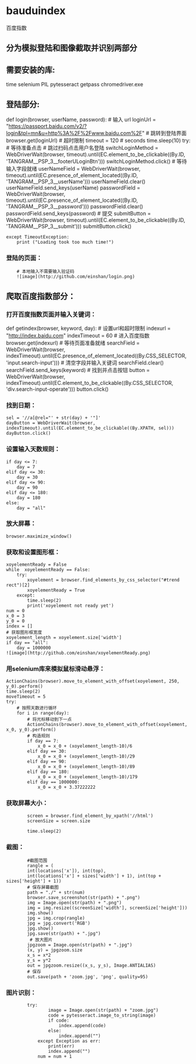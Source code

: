 # bauduindex
百度指数
## 分为模拟登陆和图像截取并识别两部分

## 需要安装的库:
time
selenium
PIL
pytesseract
getpass
chromedriver.exe


## 登陆部分:
def login(browser, userName, password):
    # 输入 url
    loginUrl = "https://passport.baidu.com/v2/?login&tpl=mn&u=http%3A%2F%2Fwww.baidu.com%2F"
    # 跳转到登陆界面
    browser.get(loginUrl)
    # 超时限制
    timeout = 120 # seconds
    time.sleep(10)
    try:
        # 等待准备点击
        # 跳过扫码点击用户名登陆
        switchLoginMethod = WebDriverWait(browser, timeout).until(EC.element_to_be_clickable((By.ID, 'TANGRAM__PSP_3__footerULoginBtn')))
        switchLoginMethod.click()
        # 等待输入字段就绪
        userNameField = WebDriverWait(browser, timeout).until(EC.presence_of_element_located((By.ID, 'TANGRAM__PSP_3__userName')))
        userNameField.clear()
        userNameField.send_keys(userName)
        passwordField = WebDriverWait(browser, timeout).until(EC.presence_of_element_located((By.ID, 'TANGRAM__PSP_3__password')))
        passwordField.clear()
        passwordField.send_keys(password)
        # 提交
        submitButton = WebDriverWait(browser, timeout).until(EC.element_to_be_clickable((By.ID, 'TANGRAM__PSP_3__submit')))
        submitButton.click()

    except TimeoutException:
        print ("Loading took too much time!")
### 登陆的页面：
        # 本地输入不需要输入验证码
        ![image](http://github.com/einshan/login.png)
        
## 爬取百度指数部分：

### 打开百度指数页面并输入关键词：
def getindex(browser, keyword, day):
    # 设置url和超时限制
    indexurl = "http://index.baidu.com"
    indexTimeout = 60
    # 进入百度指数
    browser.get(indexurl)
    # 等待页面准备就绪
    searchField = WebDriverWait(browser, indexTimeout).until(EC.presence_of_element_located((By.CSS_SELECTOR, 'input.search-input')))
    # 清空字段并输入关键词
    searchField.clear()
    searchField.send_keys(keyword)
    # 找到并点击按钮
    button = WebDriverWait(browser, indexTimeout).until(EC.element_to_be_clickable((By.CSS_SELECTOR, 'div.search-input-operate')))
    button.click()
### 找到日期：
    sel = '//a[@rel="' + str(day) + '"]'
    dayButton = WebDriverWait(browser, indexTimeout).until(EC.element_to_be_clickable((By.XPATH, sel)))
    dayButton.click()
### 设置输入天数规则：
    if day <= 7:
        day = 7
    elif day <= 30:
        day = 30
    elif day <= 90:
        day = 90
    elif day <= 180:
        day = 180
    else:
        day = "all"
### 放大屏幕：
    browser.maximize_window()
### 获取和设置图形框：
    xoyelementReady = False
    while  xoyelementReady == False:
        try:
            xoyelement = browser.find_elements_by_css_selector("#trend rect")[2]
            xoyelementReady = True
        except:
            time.sleep(2)
            print('xoyelement not ready yet')
    num = 0
    x_0 = 3
    y_0 = 0
    index = []
    # 获取图形框宽度
    xoyelement_length = xoyelement.size['width']
    if day == "all":
        day = 1000000
    ![image](http://github.com/einshan/xoyelementReady.png)
 ### 用selenium库来模拟鼠标滑动悬浮：
    ActionChains(browser).move_to_element_with_offset(xoyelement, 250, y_0).perform()
    time.sleep(2)
    moveTimeout = 5
    try:
        # 按照天数进行循环
        for i in range(day):
            # 将光标移动到下一点
            ActionChains(browser).move_to_element_with_offset(xoyelement, x_0, y_0).perform()
            # 构造规则
            if day == 7:
                x_0 = x_0 + (xoyelement_length-10)/6
            elif day == 30:
                x_0 = x_0 + (xoyelement_length-10)/29
            elif day == 90:
                x_0 = x_0 + (xoyelement_length-10)/89
            elif day == 180:
                x_0 = x_0 + (xoyelement_length-10)/179
            elif day == 1000000:
                x_0 = x_0 + 3.37222222
 ### 获取屏幕大小：
            screen = browser.find_element_by_xpath('//html')
            screenSize = screen.size

            time.sleep(2)  
 ### 截图：
            #截图范围    
            rangle = (
            int(locations['x']), int(top),
            int(locations['x'] + sizes['width'] + 1), int(top + sizes['height'] + 1))
            # 保存屏幕截图
            path = "./" + str(num)
            browser.save_screenshot(str(path) + ".png")
            img = Image.open(str(path) + ".png")
            img = img.resize((screenSize['width'], screenSize['height']))
            img.show()
            jpg = img.crop(rangle)
            jpg = jpg.convert('RGB')
            jpg.show()
            jpg.save(str(path) + ".jpg")  
             # 放大图片
            jpgzoom = Image.open(str(path) + ".jpg")
            (x, y) = jpgzoom.size
            x_s = x*2
            y_s = y*2
            out = jpgzoom.resize((x_s, y_s), Image.ANTIALIAS)
            # 保存
            out.save(path + 'zoom.jpg', 'png', quality=95)
### 图片识别：
            try:
                    image = Image.open(str(path) + "zoom.jpg")
                    code = pytesseract.image_to_string(image)
                    if code:
                        index.append(code)
                    else:
                        index.append("")
                except Exception as err:
                    print(err)
                    index.append("")
                num = num + 1
                
        
        

